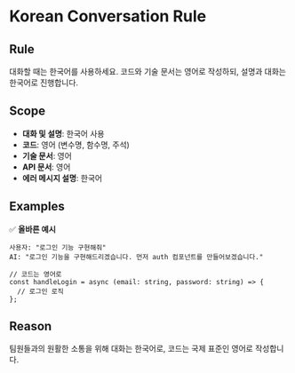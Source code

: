 # Korean Conversation Rule

## Rule
대화할 때는 한국어를 사용하세요. 코드와 기술 문서는 영어로 작성하되, 설명과 대화는 한국어로 진행합니다.

## Scope
- **대화 및 설명**: 한국어 사용
- **코드**: 영어 (변수명, 함수명, 주석)
- **기술 문서**: 영어
- **API 문서**: 영어
- **에러 메시지 설명**: 한국어

## Examples
✅ **올바른 예시**
```
사용자: "로그인 기능 구현해줘"
AI: "로그인 기능을 구현해드리겠습니다. 먼저 auth 컴포넌트를 만들어보겠습니다."

// 코드는 영어로
const handleLogin = async (email: string, password: string) => {
  // 로그인 로직
};
```

## Reason
팀원들과의 원활한 소통을 위해 대화는 한국어로, 코드는 국제 표준인 영어로 작성합니다.